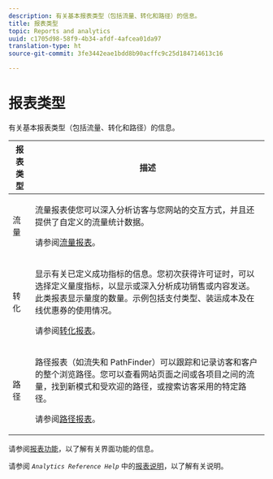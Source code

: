 ```yaml
---
description: 有关基本报表类型（包括流量、转化和路径）的信息。
title: 报表类型
topic: Reports and analytics
uuid: c1705d98-58f9-4b34-afdf-4afcea01da97
translation-type: ht
source-git-commit: 3fe3442eae1bdd8b90acffc9c25d184714613c16

---
```



# 报表类型

有关基本报表类型（包括流量、转化和路径）的信息。

<table id="table_C167C2A2EA4742E9B14DA4F90C6FCEE2"> 
 <thead> 
  <tr> 
   <th colname="col1" class="entry"> 报表类型 </th> 
   <th colname="col2" class="entry"> 描述 </th> 
  </tr> 
 </thead>
 <tbody> 
  <tr> 
   <td colname="col1"> 流量 </td> 
   <td colname="col2"> <p>流量报表使您可以深入分析访客与您网站的交互方式，并且还提供了自定义的流量统计数据。 </p> <p>请参阅<a href="/help/analyze/ad-hoc-analysis/c-reports-traffic.md"  >流量报表</a>。 </p> </td> 
  </tr> 
  <tr> 
   <td colname="col1"> 转化 </td> 
   <td colname="col2"> <p>显示有关已定义成功指标的信息。您初次获得许可证时，可以选择定义量度指标，以显示或深入分析成功销售或内容发送。此类报表显示量度的数量。示例包括支付类型、装运成本及在线优惠券的使用情况。 </p> <p>请参阅<a href="https://docs.adobe.com/content/help/zh-Hans/analytics/components/variables/dimensions-reports/reports-conversion.html"  >转化报表</a>。 </p> </td> 
  </tr> 
  <tr> 
   <td colname="col1"> 路径 </td> 
   <td colname="col2"> <p>路径报表（如流失和 PathFinder）可以跟踪和记录访客和客户的整个浏览路径。您可以查看网站页面之间或各项目之间的流量，找到新模式和受欢迎的路径，或搜索访客采用的特定路径。 </p> <p>请参阅<a href="https://docs.adobe.com/content/help/zh-Hans/analytics/components/variables/dimensions-reports/reports-paths.html"  >路径报表</a>。 </p> </td> 
  </tr> 
 </tbody> 
</table>

请参阅[报表功能](/help/analyze/reports-analytics/overview/report-overview.md)，以了解有关界面功能的信息。

请参阅 *`Analytics Reference Help`* 中的[报表说明](https://docs.adobe.com/content/help/zh-Hans/analytics/components/variables/c-variables.html)，以了解有关说明。
